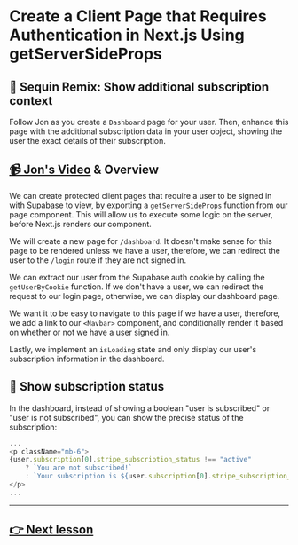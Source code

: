 # Create a Client Page that Requires Authentication in Next.js Using getServerSideProps

## 🔁 Sequin Remix: Show additional subscription context

Follow Jon as you create a `Dashboard` page for your user. Then, enhance this page with the additional subscription data in your user object, showing the user the exact details of their subscription.

## [📹 Jon's Video](https://egghead.io/lessons/supabase-create-a-client-page-that-requires-authentication-in-next-js-using-getserversideprops) & Overview

We can create protected client pages that require a user to be signed in with Supabase to view, by exporting a `getServerSideProps` function from our page component. This will allow us to execute some logic on the server, before Next.js renders our component.

We will create a new page for `/dashboard`. It doesn't make sense for this page to be rendered unless we have a user, therefore, we can redirect the user to the `/login` route if they are not signed in.

We can extract our user from the Supabase auth cookie by calling the `getUserByCookie` function. If we don't have a user, we can redirect the request to our login page, otherwise, we can display our dashboard page.

We want it to be easy to navigate to this page if we have a user, therefore, we add a link to our `<Navbar>` component, and conditionally render it based on whether or not we have a user signed in.

Lastly, we implement an `isLoading` state and only display our user's subscription information in the dashboard.

## 🔁 Show subscription status

In the dashboard, instead of showing a boolean "user is subscribed" or "user is not subscribed", you can show the precise status of the subscription:

```js
...
<p className="mb-6">
{user.subscription[0].stripe_subscription_status !== "active"
    ? `You are not subscribed!`
    : `Your subscription is ${user.subscription[0].stripe_subscription_status}`}
</p>
...
```

---

## [👉 Next lesson](/24-allow-customer-to-manage-their-subscription-with-stripe-customer-portal)